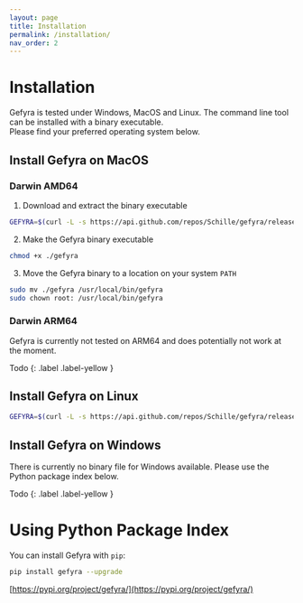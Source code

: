 ```yaml
---
layout: page
title: Installation
permalink: /installation/
nav_order: 2
---
```


# Installation
Gefyra is tested under Windows, MacOS and Linux. The command line tool can be 
installed with a binary executable.   
Please find your preferred operating system below.  

## Install Gefyra on MacOS
### Darwin AMD64
1. Download and extract the binary executable
```zsh
GEFYRA=$(curl -L -s https://api.github.com/repos/Schille/gefyra/releases/latest | grep '"browser_download_url": ".*darwin-amd64.*"' | grep -Eo "(http|https)://[a-zA-Z0-9./?=_%:-]*") && curl -LO $GEFYRA && unzip -o $(echo $GEFYRA | grep -oE '[^/]+$') gefyra
```
2. Make the Gefyra binary executable
```zsh
chmod +x ./gefyra
```
3. Move the Gefyra binary to a location on your system `PATH`
```zsh
sudo mv ./gefyra /usr/local/bin/gefyra
sudo chown root: /usr/local/bin/gefyra
```


### Darwin ARM64
Gefyra is currently not tested on ARM64 and does potentially not work at the moment.

Todo
{: .label .label-yellow }

## Install Gefyra on Linux
```bash
GEFYRA=$(curl -L -s https://api.github.com/repos/Schille/gefyra/releases/latest | grep '"browser_download_url": ".*linux.*"' | grep -Eo "(http|https)://[a-zA-Z0-9./?=_%:-]*") && curl -LO $GEFYRA && unzip -o $(echo $GEFYRA | grep -oE '[^/]+$') gefyra && sudo install -o root -g root -m 0755 gefyra /usr/local/bin/gefyra
```

## Install Gefyra on Windows
There is currently no binary file for Windows available. Please use the Python package index below.  

Todo
{: .label .label-yellow }


# Using Python Package Index
You can install Gefyra with `pip`:  
```bash
pip install gefyra --upgrade
```  

[https://pypi.org/project/gefyra/](https://pypi.org/project/gefyra/)
